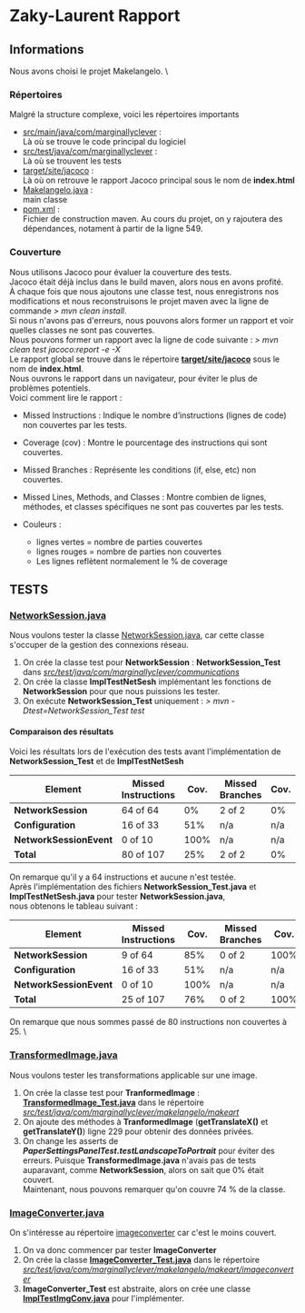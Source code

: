 # Zaky-Laurent Rapport

## Informations
Nous avons choisi le projet Makelangelo. \

### Répertoires
Malgré la structure complexe, voici les répertoires importants  
- [src/main/java/com/marginallyclever](..%2Fsrc%2Fmain%2Fjava%2Fcom%2Fmarginallyclever) : \
    Là où se trouve le code principal du logiciel
- [src/test/java/com/marginallyclever](..%2Fsrc%2Ftest%2Fjava%2Fcom%2Fmarginallyclever) : \
    Là où se trouvent les tests 
- [target/site/jacoco](..%2Ftarget%2Fsite%2Fjacoco) : \
    Là où on retrouve le rapport Jacoco principal sous le nom de **index.html**
- [Makelangelo.java](..%2Fsrc%2Fmain%2Fjava%2Fcom%2Fmarginallyclever%2Fmakelangelo%2FMakelangelo.java) : \
    main classe
- [pom.xml](..%2Fpom.xml) : \
   Fichier de construction maven. 
   Au cours du projet, on y rajoutera des dépendances, notament à partir de la ligne 549.

### Couverture
Nous utilisons Jacoco pour évaluer la couverture des tests. \
Jacoco était déjà inclus dans le build maven, alors nous en avons profité. \
À chaque fois que nous ajoutons une classe test, nous enregistrons nos modifications et 
nous reconstruisons le projet maven avec la ligne de commande *> mvn clean install*. \
Si nous n'avons pas d'erreurs, nous pouvons alors former un rapport et voir quelles classes ne sont pas couvertes. \
Nous pouvons former un rapport avec la ligne de code suivante : *> mvn clean test jacoco:report -e -X* \
Le rapport global se trouve dans le répertoire **[target/site/jacoco](..%2Ftarget%2Fsite%2Fjacoco)** sous le nom de **index.html**. \
Nous ouvrons le rapport dans un navigateur, pour éviter le plus de problèmes potentiels. \
Voici comment lire le rapport :
   - Missed Instructions : Indique le nombre d’instructions (lignes de code) non couvertes par les tests.

   - Coverage (cov) : Montre le pourcentage des instructions qui sont couvertes.

   - Missed Branches : Représente les conditions (if, else, etc) non couvertes.

   - Missed Lines, Methods, and Classes : Montre combien de lignes, méthodes, et classes spécifiques ne sont pas couvertes par les tests.
    
   - Couleurs : 
     * lignes vertes = nombre de parties couvertes 
     * lignes rouges = nombre de parties non couvertes 
     * Les lignes reflètent normalement le % de coverage


## TESTS
### [NetworkSession.java](..%2Fsrc%2Fmain%2Fjava%2Fcom%2Fmarginallyclever%2Fcommunications%2FNetworkSession.java)
 Nous voulons tester la classe [NetworkSession.java](..%2Fsrc%2Fmain%2Fjava%2Fcom%2Fmarginallyclever%2Fcommunications%2FNetworkSession.java), car cette classe s'occuper de la gestion des connexions réseau.
1. On crée la classe test pour **NetworkSession** : **NetworkSession_Test** dans *[src/test/java/com/marginallyclever/communications](..%2Fsrc%2Ftest%2Fjava%2Fcom%2Fmarginallyclever%2Fcommunications)*
2. On crée la classe **ImplTestNetSesh** implémentant les fonctions de **NetworkSession** pour que nous puissions les tester.
3. On exécute **NetworkSession_Test** uniquement : *> mvn -Dtest=NetworkSession_Test test*

#### Comparaison des résultats
Voici les résultats lors de l'exécution des tests avant l'implémentation de **NetworkSession_Test** et de **ImplTestNetSesh**

| Element                  | Missed Instructions | Cov. | Missed Branches | Cov. | Missed | Cxty | Missed | Lines | Missed | Methods | Missed | Classes |
|--------------------------|---------------------|------|-----------------|------|--------|------|--------|-------|--------|---------|--------|---------|
| **NetworkSession**       | 64 of 64            | 0%   | 2 of 2          | 0%   | 9      | 9    | 18     | 18    | 8      | 8       | 1      | 1       |
| **Configuration**        | 16 of 33            | 51%  | n/a             | n/a  | 4      | 6    | 5      | 11    | 4      | 6       | 0      | 1       |
| **NetworkSessionEvent**  | 0 of 10             | 100% | n/a             | n/a  | 0      | 1    | 0      | 4     | 0      | 1       | 0      | 1       |
| **Total**                | 80 of 107           | 25%  | 2 of 2          | 0%   | 13     | 16   | 23     | 33    | 12     | 15      | 1      | 3       |

On remarque qu'il y a 64 instructions et aucune n'est testée. \
Après l'implémentation des fichiers **NetworkSession_Test.java** et **ImplTestNetSesh.java** pour tester **NetworkSession.java**, \
nous obtenons le tableau suivant :

| Element                  | Missed Instructions | Cov. | Missed Branches | Cov.  | Missed | Cxty | Missed | Lines | Missed | Methods | Missed | Classes |
|--------------------------|---------------------|------|-----------------|-------|--------|------|--------|-------|--------|---------|--------|---------|
| **NetworkSession**       | 9 of 64             | 85%  | 0 of 2          | 100%  | 1      | 9    | 2      | 18    | 1      | 8       | 0      | 1       |
| **Configuration**        | 16 of 33            | 51%  | n/a             | n/a   | 4      | 6    | 5      | 11    | 4      | 6       | 0      | 1       |
| **NetworkSessionEvent**  | 0 of 10             | 100% | n/a             | n/a   | 0      | 1    | 0      | 4     | 0      | 1       | 0      | 1       |
| **Total**                | 25 of 107           | 76%  | 0 of 2          | 100%  | 5      | 16   | 7      | 33    | 5      | 15      | 0      | 3       |

On remarque que nous sommes passé de 80 instructions non couvertes à 25. \

### [TransformedImage.java](..%2Fsrc%2Fmain%2Fjava%2Fcom%2Fmarginallyclever%2Fmakelangelo%2Fmakeart%2FTransformedImage.java)
Nous voulons tester les transformations applicable sur une image.
1. On crée la classe test pour **TranformedImage** : **[TransformedImage_Test.java](..%2Fsrc%2Ftest%2Fjava%2Fcom%2Fmarginallyclever%2Fmakelangelo%2Fmakeart%2FTransformedImage_Test.java)**
   dans le répertoire *[src/test/java/com/marginallyclever/makelangelo/makeart](..%2Fsrc%2Ftest%2Fjava%2Fcom%2Fmarginallyclever%2Fmakelangelo%2Fmakeart)*
2. On ajoute des méthodes à **TranformedImage** (**getTranslateX()** et **getTranslateY()**) ligne 229 pour obtenir des données privées.
3. On change les asserts de ***PaperSettingsPanelTest.testLandscapeToPortrait*** pour éviter des erreurs.
Puisque **TransformedImage.java** n'avais pas de tests auparavant, comme **NetworkSession**, alors on sait que 0% était couvert. \
Maintenant, nous pouvons remarquer qu'on couvre 74 % de la classe.


### [ImageConverter.java](..%2Fsrc%2Fmain%2Fjava%2Fcom%2Fmarginallyclever%2Fmakelangelo%2Fmakeart%2Fimageconverter%2FImageConverter.java)
On s'intéresse au répertoire [imageconverter](..%2Fsrc%2Fmain%2Fjava%2Fcom%2Fmarginallyclever%2Fmakelangelo%2Fmakeart%2Fimageconverter) car c'est le moins couvert.
1. On va donc commencer par tester **ImageConverter**
2. On crée la classe **[ImageConverter_Test.java](..%2Fsrc%2Ftest%2Fjava%2Fcom%2Fmarginallyclever%2Fmakelangelo%2Fmakeart%2Fimageconverter%2FImageConverter_Test.java)** 
   dans le répertoire *[src/test/java/com/marginallyclever/makelangelo/makeart/imageconverter](..%2Fsrc%2Ftest%2Fjava%2Fcom%2Fmarginallyclever%2Fmakelangelo%2Fmakeart%2Fimageconverter)*
3. **ImageConverter_Test** est abstraite, alors on crée une classe **[ImplTestImgConv.java](..%2Fsrc%2Ftest%2Fjava%2Fcom%2Fmarginallyclever%2Fmakelangelo%2Fmakeart%2Fimageconverter%2FImplTestImgConv.java)** 
   pour l'implémenter.